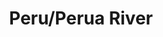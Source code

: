 ---
title: "Peru/Perua River"
title_bn: "পেরু/পেরুয়া নদী"
description: "It started flowing from south-western border of Dirai Upazilla and ended flowing upto a swamp area of north-west."
---
